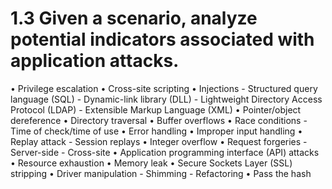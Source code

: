 # __1.3 Given a scenario, analyze potential indicators associated with application attacks.__









• Privilege escalation
• Cross-site scripting
• Injections
    - Structured query language (SQL)
    - Dynamic-link library (DLL)
    - Lightweight Directory Access Protocol (LDAP)
    - Extensible Markup Language (XML)
• Pointer/object dereference
• Directory traversal
• Buffer overflows
• Race conditions
    - Time of check/time of use
• Error handling
• Improper input handling
• Replay attack
    - Session replays
• Integer overflow
• Request forgeries
    - Server-side
    - Cross-site
• Application programming interface (API) attacks
• Resource exhaustion
• Memory leak
• Secure Sockets Layer (SSL) stripping
• Driver manipulation
    - Shimming
    - Refactoring
• Pass the hash